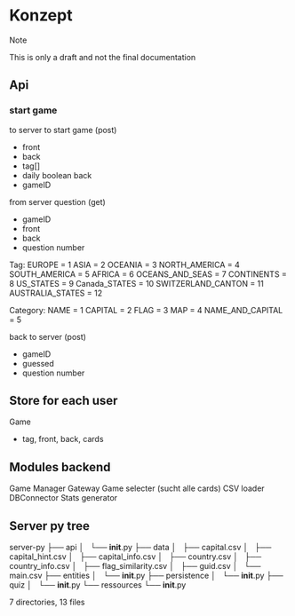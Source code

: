 # Konzept

> [!NOTE]
> This is only a draft and not the final documentation

## Api

### start game

to server to start game (post)

- front
- back
- tag[]
- daily boolean
  back
- gameID

from server question (get)

- gameID
- front
- back
- question number

Tag:
EUROPE = 1
ASIA = 2
OCEANIA = 3
NORTH_AMERICA = 4
SOUTH_AMERICA = 5
AFRICA = 6
OCEANS_AND_SEAS = 7
CONTINENTS = 8
US_STATES = 9
Canada_STATES = 10
SWITZERLAND_CANTON = 11
AUSTRALIA_STATES = 12

Category:
NAME = 1
CAPITAL = 2
FLAG = 3
MAP = 4
NAME_AND_CAPITAL = 5

back to server (post)

- gameID
- guessed
- question number

## Store for each user

Game

- tag, front, back, cards

## Modules backend

Game Manager
Gateway
Game selecter (sucht alle cards)
CSV loader
DBConnector
Stats generator


## Server py tree

server-py
├── api
│   └── __init__.py
├── data
│   ├── capital.csv
│   ├── capital_hint.csv
│   ├── capital_info.csv
│   ├── country.csv
│   ├── country_info.csv
│   ├── flag_similarity.csv
│   ├── guid.csv
│   └── main.csv
├── entities
│   └── __init__.py
├── persistence
│   └── __init__.py
├── quiz
│   └── __init__.py
└── ressources
    └── __init__.py

7 directories, 13 files
